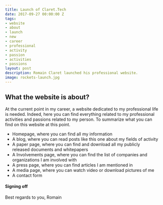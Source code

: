 ```yaml
---
title: Launch of Claret.Tech
date: 2017-09-27 00:00:00 Z
tags:
- website
- about
- launch
- new
- career
- professional
- activity
- passion
- activities
- passions
layout: post
description: Romain Claret launched his professional website.
image: rockets-launch.jpg
---
```


## What the website is about?
At the current point in my career, a website dedicated to my professional life is needed. Indeed, here you can find everything related to my professional activities and passions related to my person.
To summarize what you can find on this website at this point.
- Homepage, where you can find all my information
- A blog, where you can read posts like this one about my fields of activity
- A paper page, where you can find and download all my publicly released documents and whitepapers
- A Involvements page, where you can find the list of companies and organizations I am involved with
- A press page, where you can find articles I am mentioned in
- A media page, where you can watch video or download pictures of me
- A contact form

#### Signing off
Best regards to you,
Romain
